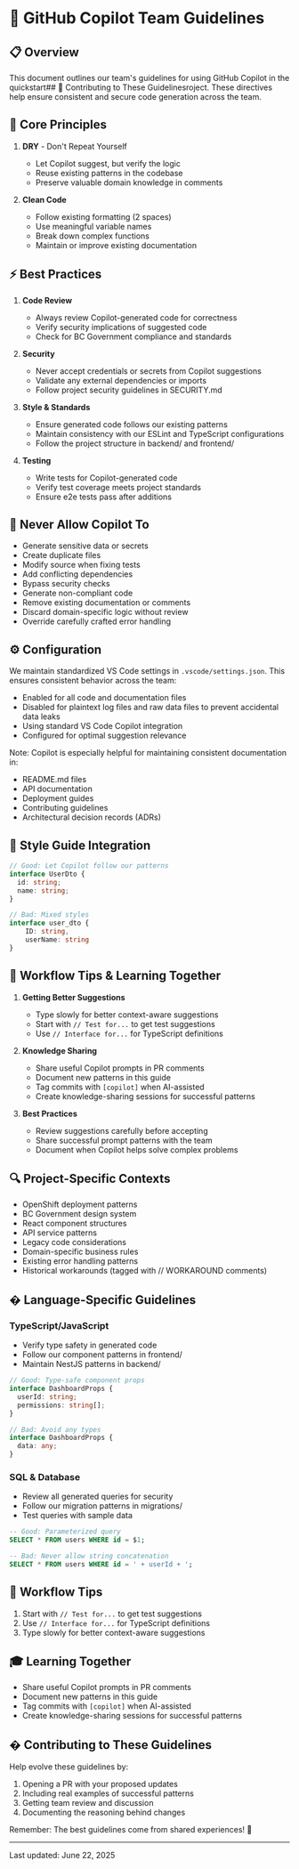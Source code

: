 # 🤖 GitHub Copilot Team Guidelines

## 📋 Overview

This document outlines our team's guidelines for using GitHub Copilot in the quickstart## 📝 Contributing to These Guidelinesroject. These directives help ensure consistent and secure code generation across the team.

## 🎯 Core Principles
1. **DRY** - Don't Repeat Yourself
   - Let Copilot suggest, but verify the logic
   - Reuse existing patterns in the codebase
   - Preserve valuable domain knowledge in comments

2. **Clean Code**
   - Follow existing formatting (2 spaces)
   - Use meaningful variable names
   - Break down complex functions
   - Maintain or improve existing documentation

## ⚡ Best Practices

1. **Code Review**
   - Always review Copilot-generated code for correctness
   - Verify security implications of suggested code
   - Check for BC Government compliance and standards

2. **Security**
   - Never accept credentials or secrets from Copilot suggestions
   - Validate any external dependencies or imports
   - Follow project security guidelines in SECURITY.md

3. **Style & Standards**
   - Ensure generated code follows our existing patterns
   - Maintain consistency with our ESLint and TypeScript configurations
   - Follow the project structure in backend/ and frontend/

4. **Testing**
   - Write tests for Copilot-generated code
   - Verify test coverage meets project standards
   - Ensure e2e tests pass after additions

## 🚫 Never Allow Copilot To
- Generate sensitive data or secrets
- Create duplicate files
- Modify source when fixing tests
- Add conflicting dependencies
- Bypass security checks
- Generate non-compliant code
- Remove existing documentation or comments
- Discard domain-specific logic without review
- Override carefully crafted error handling

## ⚙️ Configuration

We maintain standardized VS Code settings in `.vscode/settings.json`. This ensures consistent behavior across the team:

- Enabled for all code and documentation files
- Disabled for plaintext log files and raw data files to prevent accidental data leaks
- Using standard VS Code Copilot integration
- Configured for optimal suggestion relevance

Note: Copilot is especially helpful for maintaining consistent documentation in:
- README.md files
- API documentation
- Deployment guides
- Contributing guidelines
- Architectural decision records (ADRs)

## 🎨 Style Guide Integration
```typescript
// Good: Let Copilot follow our patterns
interface UserDto {
  id: string;
  name: string;
}

// Bad: Mixed styles
interface user_dto {
    ID: string,
    userName: string
}
```

## 🔄 Workflow Tips & Learning Together
1. **Getting Better Suggestions**
   - Type slowly for better context-aware suggestions
   - Start with `// Test for...` to get test suggestions
   - Use `// Interface for...` for TypeScript definitions

2. **Knowledge Sharing**
   - Share useful Copilot prompts in PR comments
   - Document new patterns in this guide
   - Tag commits with `[copilot]` when AI-assisted
   - Create knowledge-sharing sessions for successful patterns

3. **Best Practices**
   - Review suggestions carefully before accepting
   - Share successful prompt patterns with the team
   - Document when Copilot helps solve complex problems

## 🔍 Project-Specific Contexts
- OpenShift deployment patterns
- BC Government design system
- React component structures
- API service patterns
- Legacy code considerations
- Domain-specific business rules
- Existing error handling patterns
- Historical workarounds (tagged with // WORKAROUND comments)

## � Language-Specific Guidelines

### TypeScript/JavaScript
- Verify type safety in generated code
- Follow our component patterns in frontend/
- Maintain NestJS patterns in backend/
```typescript
// Good: Type-safe component props
interface DashboardProps {
  userId: string;
  permissions: string[];
}

// Bad: Avoid any types
interface DashboardProps {
  data: any;
}
```

### SQL & Database
- Review all generated queries for security
- Follow our migration patterns in migrations/
- Test queries with sample data
```sql
-- Good: Parameterized query
SELECT * FROM users WHERE id = $1;

-- Bad: Never allow string concatenation
SELECT * FROM users WHERE id = ' + userId + ';
```

## 🔄 Workflow Tips
1. Start with `// Test for...` to get test suggestions
2. Use `// Interface for...` for TypeScript definitions
3. Type slowly for better context-aware suggestions

## 🎓 Learning Together
- Share useful Copilot prompts in PR comments
- Document new patterns in this guide
- Tag commits with `[copilot]` when AI-assisted
- Create knowledge-sharing sessions for successful patterns

## � Contributing to These Guidelines

Help evolve these guidelines by:
1. Opening a PR with your proposed updates
2. Including real examples of successful patterns
3. Getting team review and discussion
4. Documenting the reasoning behind changes

Remember: The best guidelines come from shared experiences! 🚀

---
Last updated: June 22, 2025
